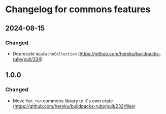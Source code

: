 # Changelog for commons features

## 2024-08-15

### Changed

- Deprecate `AppCacheCollection` (https://github.com/heroku/buildpacks-ruby/pull/334)

## 1.0.0

### Changed

- Move `fun_run` commons library to it's own crate (https://github.com/heroku/buildpacks-ruby/pull/232/files)
